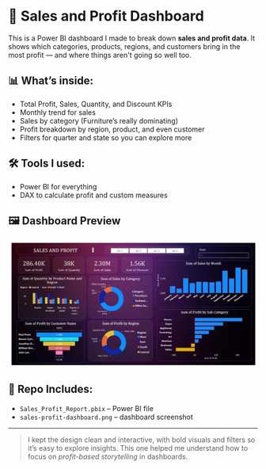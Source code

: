 # 💸 Sales and Profit Dashboard

This is a Power BI dashboard I made to break down **sales and profit data**. It shows which categories, products, regions, and customers bring in the most profit — and where things aren't going so well too.

## 📊 What’s inside:
- Total Profit, Sales, Quantity, and Discount KPIs
- Monthly trend for sales
- Sales by category (Furniture’s really dominating)
- Profit breakdown by region, product, and even customer
- Filters for quarter and state so you can explore more

## 🛠 Tools I used:
- Power BI for everything
- DAX to calculate profit and custom measures

## 🖼 Dashboard Preview
![Sales and Profit Dashboard](sales-profit-dashboard.png)

## 📂 Repo Includes:
- `Sales_Profit_Report.pbix` – Power BI file
- `sales-profit-dashboard.png` – dashboard screenshot

---

> I kept the design clean and interactive, with bold visuals and filters so it’s easy to explore insights. This one helped me understand how to focus on *profit-based storytelling* in dashboards.
